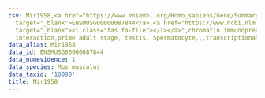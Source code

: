 ```yaml
---
csv: Mir1958,<a href="https://www.ensembl.org/Homo_sapiens/Gene/Summary?db=core;g=ENSMUSG00000087844"
  target="_blank">ENSMUSG00000087844</a>,<a href="https://www.ncbi.nlm.nih.gov/pubmed/25450459"
  target="_blank"><i class="fas fa-file"></i></a>",chromatin immunoprecipitation assay,direct
  interaction,prime adult stage, testis, Spermatocyte,,,transcriptional regulation,
data_alias: Mir1958
data_id: ENSMUSG00000087844
data_numevidence: 1
data_species: Mus musculus
data_taxid: '10090'
title: Mir1958
---
```

